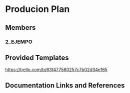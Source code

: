 

# Producion Plan

## Members

### 2_EJEMPO

## Provided Templates

https://trello.com/b/63f477560257c7b02d34e165

## Documentation Links and References
